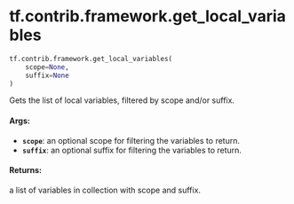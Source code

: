 <div itemscope itemtype="http://developers.google.com/ReferenceObject">
<meta itemprop="name" content="tf.contrib.framework.get_local_variables" />
<meta itemprop="path" content="Stable" />
</div>

# tf.contrib.framework.get_local_variables

``` python
tf.contrib.framework.get_local_variables(
    scope=None,
    suffix=None
)
```

Gets the list of local variables, filtered by scope and/or suffix.

#### Args:

* <b>`scope`</b>: an optional scope for filtering the variables to return.
* <b>`suffix`</b>: an optional suffix for filtering the variables to return.


#### Returns:

a list of variables in collection with scope and suffix.
